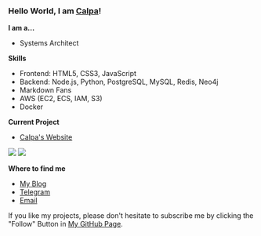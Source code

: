 ### Hello World, I am [Calpa](https://calpa.me)!

**I am a...**

- Systems Architect

**Skills**
- Frontend: HTML5, CSS3, JavaScript
- Backend: Node.js, Python, PostgreSQL, MySQL, Redis, Neo4j
- Markdown Fans
- AWS (EC2, ECS, IAM, S3)
- Docker

**Current Project**
- [Calpa's Website](https://calpa.me/)

<img src="https://github-profile-trophy.vercel.app/?username=calpa&row=2&column=3" />
<img src="https://github-readme-stats-mrdulin.vercel.app/api?username=calpa&show_icons=true&hide_border=true&icon_color=586069&title_color=60696f&include_all_commits=true&hide_title=true" />

**Where to find me**

- [My Blog](https://calpa.me/blog/)
- [Telegram](https://t.me/calpaliu/)
- [Email](mailto:calpaliu@gmail.com)

If you like my projects, please don't hesitate to subscribe me by clicking the "Follow" Button in [My GitHub Page](https://github.com/calpa).

